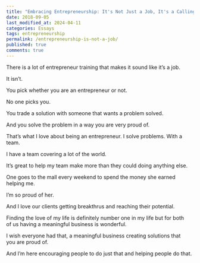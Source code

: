 ```yaml
---
title: "Embracing Entrepreneurship: It's Not Just a Job, It's a Calling"
date: 2018-09-05
last_modified_at: 2024-04-11
categories: Essays
tags: entrepreneurship
permalink: /entrepreneurship-is-not-a-job/
published: true
comments: true
---
```

There is a lot of entrepreneur training that makes it sound like it’s a job.
<!--more-->
It isn’t.

You pick whether you are an entrepreneur or not.

No one picks you.

You trade a solution with someone that wants a problem solved.

And you solve the problem in a way you are very proud of.

That’s what I love about being an entrepreneur. I solve problems. With a team.

I have a team covering a lot of the world.

It’s great to help my team make more than they could doing anything else.

One goes to the mall every weekend to spend the money she earned helping me.

I’m so proud of her.

And I love our clients getting breakthrus and reaching their potential.

Finding the love of my life is definitely number one in my life but for both of us having a meaningful business is wonderful.

I wish everyone had that, a meaningful business creating solutions that you are proud of.

And I’m here encouraging people to do just that and helping people do that.